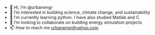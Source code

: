 - 👋 Hi, I’m @urbanengr
- 👀 I’m interested in building science, climate change, and sustainability
- 🌱 I’m currently learning python. I have also studied Matlab and C.
- 💞️ I’m looking to collaborate on building energy simulation projects
- 📫 How to reach me urbanengr@yahoo.com

<!---
urbanengr/urbanengr is a ✨ special ✨ repository because its `README.md` (this file) appears on your GitHub profile.
You can click the Preview link to take a look at your changes.
--->
